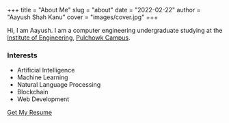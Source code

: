 +++
title = "About Me"
slug = "about"
date = "2022-02-22"
author = "Aayush Shah Kanu"
cover = "images/cover.jpg"
+++

Hi, I am Aayush.
I am a computer engineering undergraduate studying at the [Institute of Engineering](https://ioe.edu.np/), [Pulchowk Campus](https://pcampus.edu.np/).

### Interests

-   Artificial Intelligence
-   Machine Learning
-   Natural Language Processing
-   Blockchain
-   Web Development

[Get My Resume](/resume)
